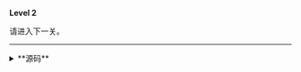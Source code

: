 **Level 2**

请进入下一关。[](下一关：/riddle/level--3)

--------

<details><summary>**源码**</summary>

``` markdown
**Level 2**

请进入下一关。[](下一关：/riddle/level--3)
```

</details>
